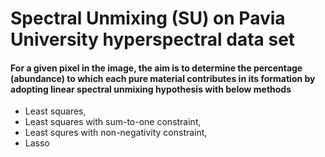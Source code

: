 # Spectral Unmixing (SU) on Pavia University hyperspectral data set

#### For a given pixel in the image, the aim is to determine the percentage (abundance) to which each pure material contributes in its formation by adopting linear spectral unmixing hypothesis with below methods

* Least squares, 
* Least squares with sum-to-one constraint,
* Least squres with non-negativity constraint,
* Lasso

